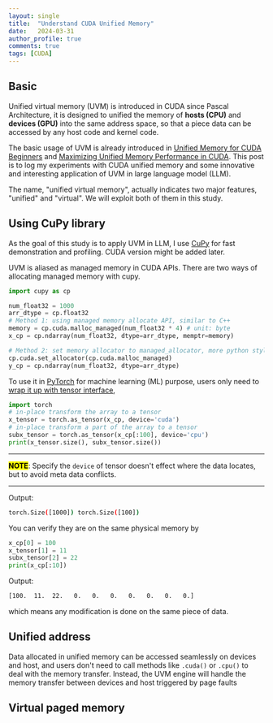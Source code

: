 ```yaml
---
layout: single
title:  "Understand CUDA Unified Memory"
date:   2024-03-31
author_profile: true
comments: true
tags: [CUDA]
---
```


## Basic

Unified virtual memory (UVM) is introduced in CUDA since Pascal Architecture, it is designed to unified the memory of **hosts (CPU)** and **devices (GPU)** into the same address space, so that a piece data can be accessed by any host code and kernel code. 

<!-- The most widely known and applied feature of unified memory is automatic data transfer via page faults. Advanced techniques like residence-advising and prefetching further boost its performance. 

However, until today (03/31/2024), another feature of UVM, paged memory, is still not considered and applied as far as I can tell. In this post, I will introduce my understanding and advanced usage of that feature. -->

The basic usage of UVM is already introduced in [Unified Memory for CUDA Beginners](https://developer.nvidia.com/blog/unified-memory-cuda-beginners/) and [Maximizing Unified Memory Performance in CUDA](https://developer.nvidia.com/blog/maximizing-unified-memory-performance-cuda/). This post is to log my experiments with CUDA unified memory and some innovative and interesting application of UVM in large language model (LLM).

The name, "unified virtual memory", actually indicates two major features, "unified" and "virtual". We will exploit both of them in this study.

## Using CuPy library

As the goal of this study is to apply UVM in LLM, I use [CuPy]([https://cupy.dev/](https://cupy.dev/)) for fast demonstration and profiling. CUDA version might be added later.

UVM is aliased as managed memory in CUDA APIs. There are two ways of allocating managed memory with cupy.

```python
import cupy as cp 

num_float32 = 1000
arr_dtype = cp.float32
# Method 1: using managed memory allocate API, similar to C++
memory = cp.cuda.malloc_managed(num_float32 * 4) # unit: byte
x_cp = cp.ndarray(num_float32, dtype=arr_dtype, memptr=memory)

# Method 2: set memory allocator to managed_allocator, more python style
cp.cuda.set_allocator(cp.cuda.malloc_managed)
y_cp = cp.ndarray(num_float32, dtype=arr_dtype)
```

To use it in [PyTorch](https://pytorch.org/) for machine learning (ML) purpose, users only need to <u>wrap it up with tensor interface</u>,

```python
import torch
# in-place transform the array to a tensor
x_tensor = torch.as_tensor(x_cp, device='cuda')
# in-place transform a part of the array to a tensor
subx_tensor = torch.as_tensor(x_cp[:100], device='cpu')
print(x_tensor.size(), subx_tensor.size())
```

---

**<mark>NOTE</mark>**: Specify the `device` of tensor doesn't effect where the data locates, but to avoid meta data conflicts.

---

Output:

```bash
torch.Size([1000]) torch.Size([100])
```

You can verify they are on the same physical memory by 

```python
x_cp[0] = 100
x_tensor[1] = 11
subx_tensor[2] = 22
print(x_cp[:10])
```

Output:

```bash
[100.  11.  22.   0.   0.   0.   0.   0.   0.   0.]
```

which means any modification is done on the same piece of data.

## Unified address

Data allocated in unified memory can be accessed seamlessly on devices and host, and users don't need to call methods like `.cuda()` or `.cpu()` to deal with the memory transfer. Instead, the UVM engine will handle the memory transfer between devices and host triggered by page faults



## Virtual paged memory

<!-- You’ll find this post in your `_posts` directory. Go ahead and edit it and re-build the site to see your changes. You can rebuild the site in many different ways, but the most common way is to run `jekyll serve`, which launches a web server and auto-regenerates your site when a file is updated.

Jekyll requires blog post files to be named according to the following format:

`YEAR-MONTH-DAY-title.MARKUP`

Where `YEAR` is a four-digit number, `MONTH` and `DAY` are both two-digit numbers, and `MARKUP` is the file extension representing the format used in the file. After that, include the necessary front matter. Take a look at the source for this post to get an idea about how it works.

Jekyll also offers powerful support for code snippets:

{% highlight ruby %}
def print_hi(name)
  puts "Hi, #{name}"
end
print_hi('Tom')
#=> prints 'Hi, Tom' to STDOUT.
{% endhighlight %}

Check out the [Jekyll docs][jekyll-docs] for more info on how to get the most out of Jekyll. File all bugs/feature requests at [Jekyll’s GitHub repo][jekyll-gh]. If you have questions, you can ask them on [Jekyll Talk][jekyll-talk].

[jekyll-docs]: https://jekyllrb.com/docs/home
[jekyll-gh]:   https://github.com/jekyll/jekyll
[jekyll-talk]: https://talk.jekyllrb.com/ -->
